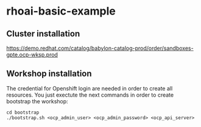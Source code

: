 # rhoai-basic-example
## Cluster installation
https://demo.redhat.com/catalog/babylon-catalog-prod/order/sandboxes-gpte.ocp-wksp.prod

## Workshop installation

The credential for Openshift login are needed in order to create all resources. You just exectute the next commands in order to create bootstrap the workshop:
```
cd bootstrap
./bootstrap.sh <ocp_admin_user> <ocp_admin_password> <ocp_api_server>
```
